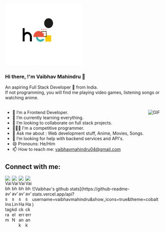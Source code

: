 <img src="https://github.com/vaibhavmahindru/vaibhavmahindru/blob/master/hello.gif" alt="alt text" width="250" height="200" />

### Hi there, !'m Vaibhav Mahindru 👋

An aspiring Full Stack Developer 🚀 from India.<br>
If not programming, you will find me playing video games, listening songs or watching anime.
<br><br>

<img align="right" alt="GIF" src="https://media.giphy.com/media/ZVik7pBtu9dNS/giphy.gif"  />

- 🔭 I’m a Frontend Developer.
- 🧠 I’m currently learning everything.
- 👯 I’m looking to collaborate on full stack projects.
- 👨🏽‍💻 I'm a competitive programmer.
- 💬 Ask me about : Web development stuff, Anime, Movies, Songs.
- 🤔 I’m looking for help with backend services and API's.
- 😄 Pronouns: He/Him
- 📫 How to reach me: vaibhavmahindru04@gmail.com

## Connect with me:

  <a href="https://www.instagram.com/vaibhav_mahindru/">
    <img align="left" alt="Vaibhav's Instagram" width="22px" src="https://cdn.jsdelivr.net/npm/simple-icons@v3/icons/instagram.svg" />
  </a>
  <a href="https://www.linkedin.com/in/vaibhav-mahindru-845604175/">
    <img align="left" alt="Vaibhav's LinkdeIN" width="22px" src="https://cdn.jsdelivr.net/npm/simple-icons@v3/icons/linkedin.svg" />
  </a>
  <a href="https://www.hackerrank.com/vaibhumahindru27">
    <img align="left" alt="Vaibhav's Hackerrank" width="22px" src="https://cdn.jsdelivr.net/npm/simple-icons@3.1.0/icons/hackerrank.svg" />
  </a>
  <a href="https://www.codechef.com/users/vaibhav2704">
    <img align="left" alt="Vaibhav's Hackerrank" width="22px" src="https://cdn.jsdelivr.net/npm/simple-icons@v3/icons/codechef.svg" />
  </a>
<br><br>
![Vaibhav's github stats](https://github-readme-stats.vercel.app/api?username=vaibhavmahindru&show_icons=true&theme=cobalt)
